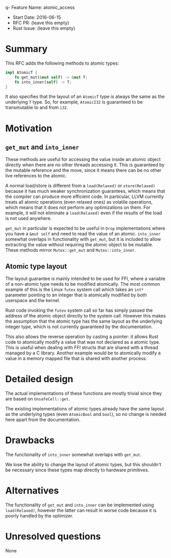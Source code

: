 q- Feature Name: atomic_access
- Start Date: 2016-06-15
- RFC PR: (leave this empty)
- Rust Issue: (leave this empty)

# Summary
[summary]: #summary

This RFC adds the following methods to atomic types:

```rust
impl AtomicT {
    fn get_mut(&mut self) -> &mut T;
    fn into_inner(self) -> T;
}
```

It also specifies that the layout of an `AtomicT` type is always the same as the underlying `T` type. So, for example, `AtomicI32` is guaranteed to be transmutable to and from `i32`.

# Motivation
[motivation]: #motivation

## `get_mut` and `into_inner`

These methods are useful for accessing the value inside an atomic object directly when there are no other threads accessing it. This is guaranteed by the mutable reference and the move, since it means there can be no other live references to the atomic.

A normal load/store is different from a `load(Relaxed)` or `store(Relaxed)` because it has much weaker synchronization guarantees, which means that the compiler can produce more efficient code. In particular, LLVM currently treats all atomic operations (even relaxed ones) as volatile operations, which means that it does not perform any optimizations on them. For example, it will not eliminate a `load(Relaxed)` even if the results of the load is not used anywhere.

`get_mut` in particular is expected to be useful in `Drop` implementations where you have a `&mut self` and need to read the value of an atomic. `into_inner` somewhat overlaps in functionality with `get_mut`, but it is included to allow extracting the value without requiring the atomic object to be mutable. These methods mirror `Mutex::get_mut` and `Mutex::into_inner`.

## Atomic type layout

The layout guarantee is mainly intended to be used for FFI, where a variable of a non-atomic type needs to be modified atomically. The most common example of this is the Linux `futex` system call which takes an `int*` parameter pointing to an integer that is atomically modified by both userspace and the kernel.

Rust code invoking the `futex` system call so far has simply passed the address of the atomic object directly to the system call. However this makes the assumption that the atomic type has the same layout as the underlying integer type, which is not currently guaranteed by the documentation.

This also allows the reverse operation by casting a pointer: it allows Rust code to atomically modify a value that was not declared as a atomic type. This is useful when dealing with FFI structs that are shared with a thread managed by a C library. Another example would be to atomically modify a value in a memory mapped file that is shared with another process.

# Detailed design
[design]: #detailed-design

The actual implementations of these functions are mostly trivial since they are based on `UnsafeCell::get`.

The existing implementations of atomic types already have the same layout as the underlying types (even `AtomicBool` and `bool`), so no change is needed here apart from the documentation.

# Drawbacks
[drawbacks]: #drawbacks

The functionality of `into_inner` somewhat overlaps with `get_mut`.

We lose the ability to change the layout of atomic types, but this shouldn't be necessary since these types map directly to hardware primitives.

# Alternatives
[alternatives]: #alternatives

The functionality of `get_mut` and `into_inner` can be implemented using `load(Relaxed)`, however the latter can result in worse code because it is poorly handled by the optimizer.

# Unresolved questions
[unresolved]: #unresolved-questions

None
